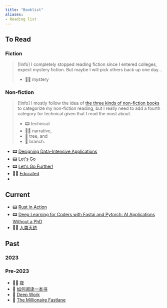 ```yaml
---
title: "Booklist"
aliases:
- Reading list
---
```


## To Read

### Fiction

> [!info] I completely stopped reading fiction since I entered colleges, expect mystery fiction. But maybe I will pick others back up one day...
> - 🕵️‍♂️ mystery





### Non-fiction

> [!info] I mostly follow the idea of [the three kinds of non-fiction books](https://commoncog.com/the-3-kinds-of-non-fiction-book/) to categorize my non-fiction reading, but I really need to add a fourth category for technical given that I read the most about. 
> - 📟 technical
> - 💁‍♀️ narrative, 
> - 🌳 tree, and 
> - 🌿 branch.
- 📟 [Designing Data-Intensive Applications](https://www.goodreads.com/book/show/23463279-designing-data-intensive-applications "Designing Data-Intensive Applications")
- 📟 [Let's Go](https://www.goodreads.com/book/show/43429043-let-s-go "Let's Go")
- 📟 [Let's Go Further!](https://www.goodreads.com/book/show/58044798-let-s-go-further "Let's Go Further!")
- 💁‍♀️ [Educated](https://www.goodreads.com/book/show/35133922-educated "Educated")
- 

## Current
- 📟 [Rust in Action](https://www.goodreads.com/book/show/58462468-rust-in-action)
- 📟 [Deep Learning for Coders with Fastai and Pytorch: AI Applications Without a PhD](https://www.goodreads.com/book/show/50204643-deep-learning-for-coders-with-fastai-and-pytorch)
- 🕵️‍♂️ [人类灭绝](https://www.goodreads.com/book/show/150283051)

## Past

### 2023

### Pre-2023
- 💁‍♀️ [夜](notes/夜.md)
- 🌳 [如何阅读一本书](notes/如何阅读一本书.md)
- 🌿 [Deep Work](notes/Deep%20Work.md)
- 🌿 [The Millionaire Fastlane](notes/The%20Millionaire%20Fastlane.md)

